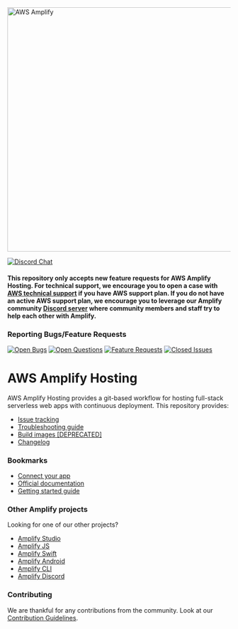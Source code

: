 <a href="https://aws-amplify.github.io/" target="_blank">
    <img src="https://s3.amazonaws.com/aws-mobile-hub-images/aws-amplify-logo.png" alt="AWS Amplify" width="550" >
</a>

<p>
  <a href="https://discord.gg/jWVbPfC" target="_blank">
    <img src="https://img.shields.io/discord/308323056592486420?logo=discord"" alt="Discord Chat" />  
  </a>
</p>

#### This repository only accepts new feature requests for AWS Amplify Hosting. For technical support, we encourage you to open a case with [AWS technical support](https://docs.aws.amazon.com/awssupport/latest/user/case-management.html#creating-a-support-case) if you have AWS support plan. If you do not have an active AWS support plan, we encourage you to leverage our Amplify community [Discord server](https://discord.gg/amplify) where community members and staff try to help each other with Amplify.

### Reporting Bugs/Feature Requests

[![Open Bugs](https://img.shields.io/github/issues/aws-amplify/amplify-hosting/bug?color=d73a4a&label=bugs)](https://github.com/aws-amplify/amplify-hosting/issues?q=is%3Aissue+is%3Aopen+label%3Abug)
[![Open Questions](https://img.shields.io/github/issues/aws-amplify/amplify-hosting/question?color=558dfd&label=questions)](https://github.com/aws-amplify/amplify-hosting/issues?q=is%3Aissue+label%3A%22question%22+is%3Aopen+)
[![Feature Requests](https://img.shields.io/github/issues/aws-amplify/amplify-hosting/feature-request?color=ff9001&label=feature%20requests)](https://github.com/aws-amplify/amplify-hosting/issues?q=is%3Aissue+label%3Afeature-request+is%3Aopen)
[![Closed Issues](https://img.shields.io/github/issues-closed/aws-amplify/amplify-hosting?color=%2325CC00&label=issues%20closed)](https://github.com/aws-amplify/amplify-hosting/issues?q=is%3Aissue+is%3Aclosed+)

# AWS Amplify Hosting

AWS Amplify Hosting provides a git-based workflow for hosting full-stack serverless web apps with continuous deployment. This repository provides:

- [Issue tracking](https://github.com/aws-amplify/amplify-hosting/issues)
- [Troubleshooting guide](https://github.com/aws-amplify/amplify-hosting/blob/master/FAQ.md)
- [Build images [DEPRECATED]](https://github.com/aws-amplify/amplify-hosting/tree/master/images)
- [Changelog](https://github.com/aws-amplify/amplify-hosting/blob/master/CHANGELOG.md)

### Bookmarks

- [Connect your app](https://aws.amazon.com/amplify/hosting/)
- [Official documentation](https://docs.aws.amazon.com/amplify/latest/userguide/welcome.html)
- [Getting started guide](https://aws.amazon.com/amplify/console/getting-started/)

### Other Amplify projects

Looking for one of our other projects?

- [Amplify Studio](https://github.com/aws-amplify/amplify-studio)
- [Amplify JS](https://github.com/aws-amplify/amplify-js/issues)
- [Amplify Swift](https://github.com/aws-amplify/amplify-swift/issues)
- [Amplify Android](https://github.com/aws-amplify/amplify-android/issues)
- [Amplify CLI](https://github.com/aws-amplify/amplify-cli/issues)
- [Amplify Discord](https://discord.com/invite/amplify)

### Contributing

We are thankful for any contributions from the community. Look at our [Contribution Guidelines](https://github.com/aws-amplify/amplify-hosting/blob/main/CONTRIBUTING.md).
